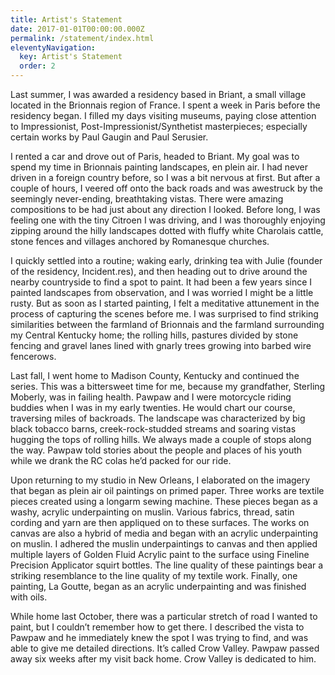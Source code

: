 ```yaml
---
title: Artist's Statement
date: 2017-01-01T00:00:00.000Z
permalink: /statement/index.html
eleventyNavigation:
  key: Artist's Statement
  order: 2
---
```

Last summer, I was awarded a residency based in Briant, a small village located in the Brionnais region of France. I spent a week in Paris before the residency began. I filled my days visiting museums, paying close attention to Impressionist, Post-Impressionist/Synthetist masterpieces; especially certain works by Paul Gaugin and Paul Serusier.

I rented a car and drove out of Paris, headed to Briant. My goal was to spend my time in Brionnais painting landscapes, en plein air. I had never driven in a foreign country before, so I was a bit nervous at first. But after a couple of hours, I veered off onto the back roads and was awestruck by the seemingly never-ending, breathtaking vistas. There were amazing compositions to be had just about any direction I looked. Before long, I was feeling one with the tiny Citroen I was driving, and I was thoroughly enjoying zipping around the hilly landscapes dotted with fluffy white Charolais cattle, stone fences and villages anchored by Romanesque churches.

I quickly settled into a routine; waking early, drinking tea with Julie (founder of the residency, Incident.res), and then heading out to drive around the nearby countryside to find a spot to paint. It had been a few years since I painted landscapes from observation, and I was worried I might be a little rusty. But as soon as I started painting, I felt a meditative attunement in the process of capturing the scenes before me. I was surprised to find striking similarities between the farmland of Brionnais and the farmland surrounding my Central Kentucky home; the rolling hills, pastures divided by stone fencing and gravel lanes lined with gnarly trees growing into barbed wire fencerows.

Last fall, I went home to Madison County, Kentucky and continued the series. This was a bittersweet time for me, because my grandfather, Sterling Moberly, was in failing health. Pawpaw and I were motorcycle riding buddies when I was in my early twenties. He would chart our course, traversing miles of backroads. The landscape was characterized by big black tobacco barns, creek-rock-studded streams and soaring vistas hugging the tops of rolling hills. We always made a couple of stops along the way. Pawpaw told stories about the people and places of his youth while we drank the RC colas he’d packed for our ride.

Upon returning to my studio in New Orleans, I elaborated on the imagery that began as plein air oil paintings on primed paper. Three works are textile pieces created using a longarm sewing machine. These pieces began as a washy, acrylic underpainting on muslin. Various fabrics, thread, satin cording and yarn are then appliqued on to these surfaces. The works on canvas are also a hybrid of media and began with an acrylic underpainting on muslin. I adhered the muslin underpaintings to canvas and then applied multiple layers of Golden Fluid Acrylic paint to the surface using Fineline Precision Applicator squirt bottles. The line quality of these paintings bear a striking resemblance to the line quality of my textile work. Finally, one painting, La Goutte, began as an acrylic underpainting and was finished with oils.

While home last October, there was a particular stretch of road I wanted to paint, but I couldn’t remember how to get there. I described the vista to Pawpaw and he immediately knew the spot I was trying to find, and was able to give me detailed directions. It’s called Crow Valley. Pawpaw passed away six weeks after my visit back home. Crow Valley is dedicated to him.